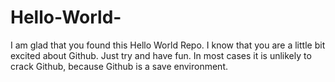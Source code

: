 # Hello-World-
I am glad that you found this Hello World Repo. I know that you are a little bit excited about Github. Just try and have fun. In most cases it is unlikely to crack Github, because Github is a save environment. 
